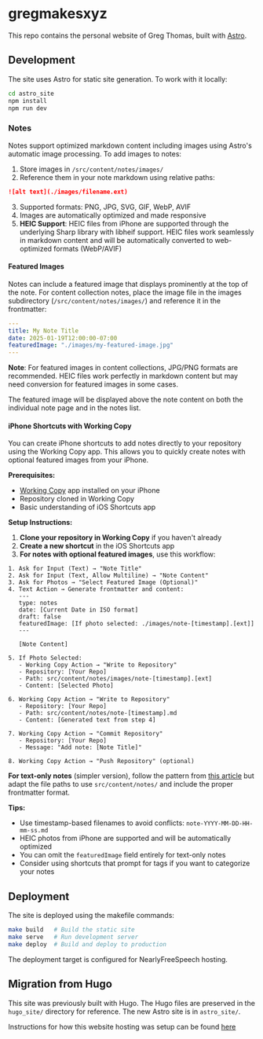 # gregmakesxyz

This repo contains the personal website of Greg Thomas, built with [Astro](https://astro.build/).

## Development

The site uses Astro for static site generation. To work with it locally:

```bash
cd astro_site
npm install
npm run dev
```

### Notes

Notes support optimized markdown content including images using Astro's automatic image processing. To add images to notes:

1. Store images in `/src/content/notes/images/`
2. Reference them in your note markdown using relative paths:

```markdown
![alt text](./images/filename.ext)
```

3. Supported formats: PNG, JPG, SVG, GIF, WebP, AVIF
4. Images are automatically optimized and made responsive
5. **HEIC Support**: HEIC files from iPhone are supported through the underlying Sharp library with libheif support. HEIC files work seamlessly in markdown content and will be automatically converted to web-optimized formats (WebP/AVIF)

#### Featured Images

Notes can include a featured image that displays prominently at the top of the note. For content collection notes, place the image file in the images subdirectory (`/src/content/notes/images/`) and reference it in the frontmatter:

```yaml
---
title: My Note Title
date: 2025-01-19T12:00:00-07:00
featuredImage: "./images/my-featured-image.jpg"
---
```

**Note**: For featured images in content collections, JPG/PNG formats are recommended. HEIC files work perfectly in markdown content but may need conversion for featured images in some cases.

The featured image will be displayed above the note content on both the individual note page and in the notes list.

#### iPhone Shortcuts with Working Copy

You can create iPhone shortcuts to add notes directly to your repository using the Working Copy app. This allows you to quickly create notes with optional featured images from your iPhone.

**Prerequisites:**
- [Working Copy](https://workingcopyapp.com/) app installed on your iPhone
- Repository cloned in Working Copy
- Basic understanding of iOS Shortcuts app

**Setup Instructions:**

1. **Clone your repository in Working Copy** if you haven't already
2. **Create a new shortcut** in the iOS Shortcuts app
3. **For notes with optional featured images**, use this workflow:

```
1. Ask for Input (Text) → "Note Title"
2. Ask for Input (Text, Allow Multiline) → "Note Content" 
3. Ask for Photos → "Select Featured Image (Optional)"
4. Text Action → Generate frontmatter and content:
   ---
   type: notes
   date: [Current Date in ISO format]
   draft: false
   featuredImage: [If photo selected: ./images/note-[timestamp].[ext]]
   ---
   
   [Note Content]

5. If Photo Selected:
   - Working Copy Action → "Write to Repository"
   - Repository: [Your Repo]
   - Path: src/content/notes/images/note-[timestamp].[ext]
   - Content: [Selected Photo]

6. Working Copy Action → "Write to Repository"
   - Repository: [Your Repo] 
   - Path: src/content/notes/note-[timestamp].md
   - Content: [Generated text from step 4]

7. Working Copy Action → "Commit Repository"
   - Repository: [Your Repo]
   - Message: "Add note: [Note Title]"

8. Working Copy Action → "Push Repository" (optional)
```

**For text-only notes** (simpler version), follow the pattern from [this article](https://www.marcogomiero.com/posts/2021/running-blog-ipad/) but adapt the file paths to use `src/content/notes/` and include the proper frontmatter format.

**Tips:**
- Use timestamp-based filenames to avoid conflicts: `note-YYYY-MM-DD-HH-mm-ss.md`
- HEIC photos from iPhone are supported and will be automatically optimized
- You can omit the `featuredImage` field entirely for text-only notes
- Consider using shortcuts that prompt for tags if you want to categorize your notes

## Deployment

The site is deployed using the makefile commands:

```bash
make build   # Build the static site
make serve   # Run development server
make deploy  # Build and deploy to production
```

The deployment target is configured for NearlyFreeSpeech hosting.

## Migration from Hugo

This site was previously built with Hugo. The Hugo files are preserved in the `hugo_site/` directory for reference. The new Astro site is in `astro_site/`.

Instructions for how this website hosting was setup can be found [here](nfsn_config)